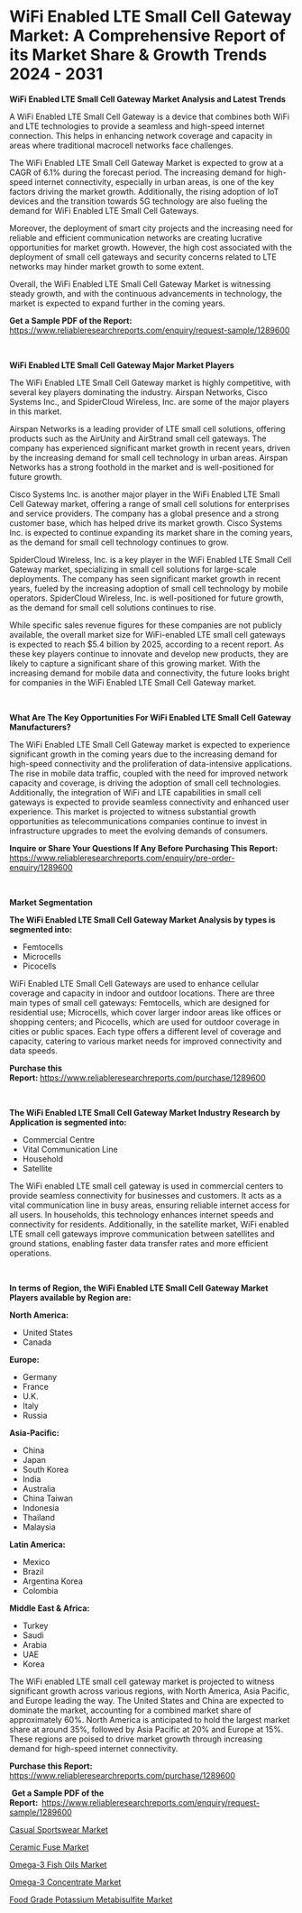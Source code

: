 <p><h1>WiFi Enabled LTE Small Cell Gateway Market: A Comprehensive Report of its Market Share & Growth Trends 2024 - 2031</h1></p><p><strong>WiFi Enabled LTE Small Cell Gateway Market Analysis and Latest Trends</strong></p>
<p><p>A WiFi Enabled LTE Small Cell Gateway is a device that combines both WiFi and LTE technologies to provide a seamless and high-speed internet connection. This helps in enhancing network coverage and capacity in areas where traditional macrocell networks face challenges.</p><p>The WiFi Enabled LTE Small Cell Gateway Market is expected to grow at a CAGR of 6.1% during the forecast period. The increasing demand for high-speed internet connectivity, especially in urban areas, is one of the key factors driving the market growth. Additionally, the rising adoption of IoT devices and the transition towards 5G technology are also fueling the demand for WiFi Enabled LTE Small Cell Gateways.</p><p>Moreover, the deployment of smart city projects and the increasing need for reliable and efficient communication networks are creating lucrative opportunities for market growth. However, the high cost associated with the deployment of small cell gateways and security concerns related to LTE networks may hinder market growth to some extent.</p><p>Overall, the WiFi Enabled LTE Small Cell Gateway Market is witnessing steady growth, and with the continuous advancements in technology, the market is expected to expand further in the coming years.</p></p>
<p><strong>Get a Sample PDF of the Report:&nbsp;</strong> <a href="https://www.reliableresearchreports.com/enquiry/request-sample/1289600">https://www.reliableresearchreports.com/enquiry/request-sample/1289600</a></p>
<p>&nbsp;</p>
<p><strong>WiFi Enabled LTE Small Cell Gateway Major Market Players</strong></p>
<p><p>The WiFi Enabled LTE Small Cell Gateway market is highly competitive, with several key players dominating the industry. Airspan Networks, Cisco Systems Inc., and SpiderCloud Wireless, Inc. are some of the major players in this market. </p><p>Airspan Networks is a leading provider of LTE small cell solutions, offering products such as the AirUnity and AirStrand small cell gateways. The company has experienced significant market growth in recent years, driven by the increasing demand for small cell technology in urban areas. Airspan Networks has a strong foothold in the market and is well-positioned for future growth.</p><p>Cisco Systems Inc. is another major player in the WiFi Enabled LTE Small Cell Gateway market, offering a range of small cell solutions for enterprises and service providers. The company has a global presence and a strong customer base, which has helped drive its market growth. Cisco Systems Inc. is expected to continue expanding its market share in the coming years, as the demand for small cell technology continues to grow.</p><p>SpiderCloud Wireless, Inc. is a key player in the WiFi Enabled LTE Small Cell Gateway market, specializing in small cell solutions for large-scale deployments. The company has seen significant market growth in recent years, fueled by the increasing adoption of small cell technology by mobile operators. SpiderCloud Wireless, Inc. is well-positioned for future growth, as the demand for small cell solutions continues to rise.</p><p>While specific sales revenue figures for these companies are not publicly available, the overall market size for WiFi-enabled LTE small cell gateways is expected to reach $5.4 billion by 2025, according to a recent report. As these key players continue to innovate and develop new products, they are likely to capture a significant share of this growing market. With the increasing demand for mobile data and connectivity, the future looks bright for companies in the WiFi Enabled LTE Small Cell Gateway market.</p></p>
<p>&nbsp;</p>
<p><strong>What Are The Key Opportunities For WiFi Enabled LTE Small Cell Gateway Manufacturers?</strong></p>
<p><p>The WiFi Enabled LTE Small Cell Gateway market is expected to experience significant growth in the coming years due to the increasing demand for high-speed connectivity and the proliferation of data-intensive applications. The rise in mobile data traffic, coupled with the need for improved network capacity and coverage, is driving the adoption of small cell technologies. Additionally, the integration of WiFi and LTE capabilities in small cell gateways is expected to provide seamless connectivity and enhanced user experience. This market is projected to witness substantial growth opportunities as telecommunications companies continue to invest in infrastructure upgrades to meet the evolving demands of consumers.</p></p>
<p><strong>Inquire or Share Your Questions If Any Before Purchasing This Report:</strong> <a href="https://www.reliableresearchreports.com/enquiry/pre-order-enquiry/1289600">https://www.reliableresearchreports.com/enquiry/pre-order-enquiry/1289600</a></p>
<p>&nbsp;</p>
<p><strong>Market Segmentation</strong></p>
<p><strong>The WiFi Enabled LTE Small Cell Gateway Market Analysis by types is segmented into:</strong></p>
<p><ul><li>Femtocells</li><li>Microcells</li><li>Picocells</li></ul></p>
<p><p>WiFi Enabled LTE Small Cell Gateways are used to enhance cellular coverage and capacity in indoor and outdoor locations. There are three main types of small cell gateways: Femtocells, which are designed for residential use; Microcells, which cover larger indoor areas like offices or shopping centers; and Picocells, which are used for outdoor coverage in cities or public spaces. Each type offers a different level of coverage and capacity, catering to various market needs for improved connectivity and data speeds.</p></p>
<p><strong>Purchase this Report:&nbsp;</strong><a href="https://www.reliableresearchreports.com/purchase/1289600">https://www.reliableresearchreports.com/purchase/1289600</a></p>
<p>&nbsp;</p>
<p><strong>The WiFi Enabled LTE Small Cell Gateway Market Industry Research by Application is segmented into:</strong></p>
<p><ul><li>Commercial Centre</li><li>Vital Communication Line</li><li>Household</li><li>Satellite</li></ul></p>
<p><p>The WiFi enabled LTE small cell gateway is used in commercial centers to provide seamless connectivity for businesses and customers. It acts as a vital communication line in busy areas, ensuring reliable internet access for all users. In households, this technology enhances internet speeds and connectivity for residents. Additionally, in the satellite market, WiFi enabled LTE small cell gateways improve communication between satellites and ground stations, enabling faster data transfer rates and more efficient operations.</p></p>
<p>&nbsp;</p>
<p><strong>In terms of Region, the WiFi Enabled LTE Small Cell Gateway Market Players available by Region are:</strong></p>
<p>
    <p> <strong> North America: </strong>
        <ul>
            <li>United States</li>
            <li>Canada</li>
        </ul>
        </p> 
    <p> <strong> Europe: </strong>
        <ul>
            <li>Germany</li>
            <li>France</li>
            <li>U.K.</li>
            <li>Italy</li>
            <li>Russia</li>
        </ul>
        </p> 
    <p> <strong> Asia-Pacific: </strong>
        <ul>
            <li>China</li>
            <li>Japan</li>
            <li>South Korea</li>
            <li>India</li>
            <li>Australia</li>
            <li>China Taiwan</li>
            <li>Indonesia</li>
            <li>Thailand</li>
            <li>Malaysia</li>
        </ul>
        </p> 
    <p> <strong> Latin America: </strong>
        <ul>
            <li>Mexico</li>
            <li>Brazil</li>
            <li>Argentina Korea</li>
            <li>Colombia</li>
        </ul>
        </p> 
    <p> <strong> Middle East & Africa: </strong>
        <ul>
            <li>Turkey</li>
            <li>Saudi</li>
            <li>Arabia</li>
            <li>UAE</li>
            <li>Korea</li>
        </ul>
    </p>
    </p>
<p><p>The WiFi enabled LTE small cell gateway market is projected to witness significant growth across various regions, with North America, Asia Pacific, and Europe leading the way. The United States and China are expected to dominate the market, accounting for a combined market share of approximately 60%. North America is anticipated to hold the largest market share at around 35%, followed by Asia Pacific at 20% and Europe at 15%. These regions are poised to drive market growth through increasing demand for high-speed internet connectivity.</p></p>
<p><strong>Purchase this Report: </strong><a href="https://www.reliableresearchreports.com/purchase/1289600">https://www.reliableresearchreports.com/purchase/1289600</a></p>
<p>&nbsp;<strong>Get a Sample PDF of the Report:&nbsp;&nbsp;</strong><a href="https://www.reliableresearchreports.com/enquiry/request-sample/1289600">https://www.reliableresearchreports.com/enquiry/request-sample/1289600</a></p>
<p><strong></strong></p>
<p><p><a href="https://view.publitas.com/reportprime-1/casual-sportswear-market-offer-valuable-insights-into-market-size-market-share-market-trends-and-projections-spanning-from-2024-to-2031/">Casual Sportswear Market</a></p><p><a href="https://view.publitas.com/reportprime-1/ceramic-fuse-market-a-comprehensive-report-of-its-market-share-growth-trends-2024-2031/">Ceramic Fuse Market</a></p><p><a href="https://picayune-night-cbd.notion.site/Omega-3-Fish-Oils-Market-Research-Report-Unlocks-Analysis-on-the-Market-Financial-Status-Market-Siz-483e96a42777443d837055c26bbdbc83">Omega-3 Fish Oils Market</a></p><p><a href="https://valiant-lunge-8fe.notion.site/Omega-3-Concentrate-Market-Size-Growth-and-Forecast-from-2024-2031-413678cb04a64efcbbbce03827469d35">Omega-3 Concentrate Market</a></p><p><a href="https://artistic-helicopter-ca9.notion.site/Food-Grade-Potassium-Metabisulfite-Market-Offer-Valuable-Insights-into-Market-Size-Market-Share-Ma-09993b18ed1b43b6b53e005825284330">Food Grade Potassium Metabisulfite Market</a></p></p>